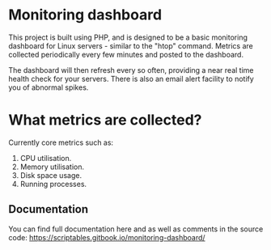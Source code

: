 # Monitoring dashboard

This project is built using PHP, and is designed to be a basic monitoring dashboard for Linux servers - similar to the "htop" command. Metrics are collected periodically every few minutes and posted to the dashboard.

The dashboard will then refresh every so often, providing a near real time health check for your servers. There is also an email alert facility to notify you of abnormal spikes.

# What metrics are collected?

Currently core metrics such as:

 1. CPU utilisation.
 2. Memory utilisation.
 3. Disk space usage.
 4. Running processes.

## Documentation
You can find full documentation here and as well as comments in the source code:
https://scriptables.gitbook.io/monitoring-dashboard/
